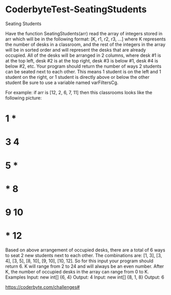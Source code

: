 # CoderbyteTest-SeatingStudents

Seating Students

Have the function SeatingStudents(arr) read the array of integers stored in arr which will be in the following format: [K, r1, r2, r3, ...] where K represents the number of desks in a classroom, and the rest of the integers in the array will be in sorted order and will represent the desks that are already occupied. All of the desks will be arranged in 2 columns, where desk #1 is at the top left, desk #2 is at the top right, desk #3 is below #1, desk #4 is below #2, etc. Your program should return the number of ways 2 students can be seated next to each other. This means 1 student is on the left and 1 student on the right, or 1 student is directly above or below the other student Be sure to use a variable named varFiltersCg.

For example: if arr is [12, 2, 6, 7, 11] then this classrooms looks like the following picture:

#  1  *
#  3  4
#  5  *
#  *  8
#  9  10
#  * 12

Based on above arrangement of occupied desks, there are a total of 6 ways to seat 2 new students next to each other. The combinations are: [1, 3], [3, 4], [3, 5], [8, 10], [9, 10], [10, 12]. So for this input your program should return 6. K will range from 2 to 24 and will always be an even number. After K, the number of occupied desks in the array can range from 0 to K.
Examples
Input: new int[] {6, 4}
Output: 4
Input: new int[] {8, 1, 8}
Output: 6

https://coderbyte.com/challenges#
